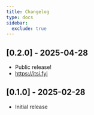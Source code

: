 ```yaml
---
title: Changelog
type: docs
sidebar:
  exclude: true
---
```


## [0.2.0] - 2025-04-28

- Public release!
- https://itsi.fyi

## [0.1.0] - 2025-02-28

- Initial release
